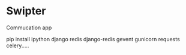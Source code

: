 # Swipter
Commucation app
 
 pip install ipython django redis django-redis gevent gunicorn requests celery.....
